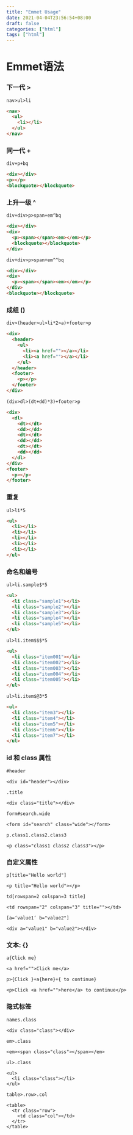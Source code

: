 ```yaml
---
title: "Emmet Usage"
date: 2021-04-04T23:56:54+08:00
draft: false
categories: ["html"]
tags: ["html"]
---
```

Emmet语法
===

### 下一代 >

`nav>ul>li`

```html
<nav>
  <ul>
    <li></li>
  </ul>
</nav>
```

### 同一代 +

`div+p+bq`

```html
<div></div>
<p></p>
<blockquote></blockquote>
```

### 上升一级 ^

`div+div>p>span+em^bq`

```html
<div></div>
<div>
  <p><span></span><em></em></p>
  <blockquote></blockquote>
</div>
```


`div+div>p>span+em^^bq`

```html
<div></div>
<div>
  <p><span></span><em></em></p>
</div>
<blockquote></blockquote>
```

### 成组 ()

`div>(header>ul>li*2>a)+footer>p`

```html
<div>
  <header>
    <ul>
      <li><a href=""></a></li>
      <li><a href=""></a></li>
    </ul>
  </header>
  <footer>
    <p></p>
  </footer>
</div>
```

`(div>dl>(dt+dd)*3)+footer>p`
```html
<div>
  <dl>
    <dt></dt>
    <dd></dd>
    <dt></dt>
    <dd></dd>
    <dt></dt>
    <dd></dd>
  </dl>
</div>
<footer>
  <p></p>
</footer>
```

### 重复

`ul>li*5`
```html
<ul>
  <li></li>
  <li></li>
  <li></li>
  <li></li>
  <li></li>
</ul>
```

### 命名和编号

`ul>li.sample$*5`
```html
<ul>
  <li class="sample1"></li>
  <li class="sample2"></li>
  <li class="sample3"></li>
  <li class="sample4"></li>
  <li class="sample5"></li>
</ul>
```

`ul>li.item$$$*5`

```html
<ul>
  <li class="item001"></li>
  <li class="item002"></li>
  <li class="item003"></li>
  <li class="item004"></li>
  <li class="item005"></li>
</ul>
```

`ul>li.item$@3*5`

```html
<ul>
  <li class="item3"></li>
  <li class="item4"></li>
  <li class="item5"></li>
  <li class="item6"></li>
  <li class="item7"></li>
</ul>
```

### id 和 class 属性

`#header`

    <div id="header"></div>

`.title`

    <div class="title"></div>

`form#search.wide` 

    <form id="search" class="wide"></form>

`p.class1.class2.class3`

    <p class="class1 class2 class3"></p>

### 自定义属性

`p[title="Hello world"]`

    <p title="Hello world"></p>

`td[rowspan=2 colspan=3 title]` 

    <td rowspan="2" colspan="3" title=""></td>

`[a=‘value1‘ b="value2"]`

    <div a="value1" b="value2"></div>

### 文本: {} 

`a{Click me}`

    <a href="">Click me</a>

`p>{Click }+a{here}+{ to continue}` 

    <p>Click <a href="">here</a> to continue</p>


### 隐式标签 

`names.class`

    <div class="class"></div>

`em>.class`

    <em><span class="class"></span></em>

`ul>.class`

    <ul>
      <li class="class"></li>
    </ul>

`table>.row>.col`

    <table>
      <tr class="row">
        <td class="col"></td>
      </tr>
    </table>